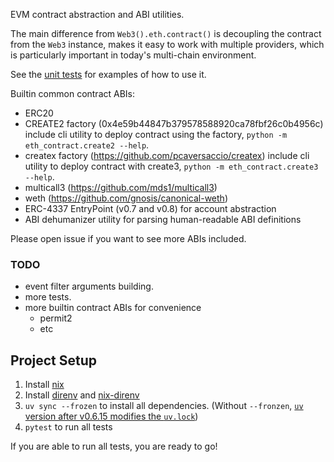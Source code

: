 EVM contract abstraction and ABI utilities.

The main difference from `Web3().eth.contract()` is decoupling the contract from the `Web3` instance, makes it easy to work with multiple providers, which is particularly important in today's multi-chain environment.

See the [unit tests](https://github.com/yihuang/eth-contract/blob/main/eth_contract/test_contract.py) for examples of how to use it.

Builtin common contract ABIs:

* ERC20
* CREATE2 factory (0x4e59b44847b379578588920ca78fbf26c0b4956c)
  include cli utility to deploy contract using the factory, `python -m eth_contract.create2 --help`.
* createx factory (https://github.com/pcaversaccio/createx)
  include cli utility to deploy contract with create3, `python -m eth_contract.create3 --help`.
* multicall3 (https://github.com/mds1/multicall3)
* weth (https://github.com/gnosis/canonical-weth)
* ERC-4337 EntryPoint (v0.7 and v0.8) for account abstraction
* ABI dehumanizer utility for parsing human-readable ABI definitions

Please open issue if you want to see more ABIs included.

### TODO

* event filter arguments building.
* more tests.
* more builtin contract ABIs for convenience
  * permit2
  * etc

## Project Setup

1. Install [nix](https://nixos.org/download/)
2. Install [direnv](https://direnv.net/) and [nix-direnv](https://github.com/nix-community/nix-direnv)
3. `uv sync --frozen` to install all dependencies. (Without `--fronzen`, [`uv` version after v0.6.15 modifies the `uv.lock`](https://github.com/dependabot/dependabot-core/issues/12127))
4. `pytest` to run all tests

If you are able to run all tests, you are ready to go!
